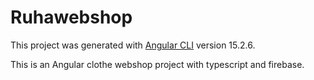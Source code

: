 # Ruhawebshop

This project was generated with [Angular CLI](https://github.com/angular/angular-cli) version 15.2.6.

This is an Angular clothe webshop project with typescript and firebase.
